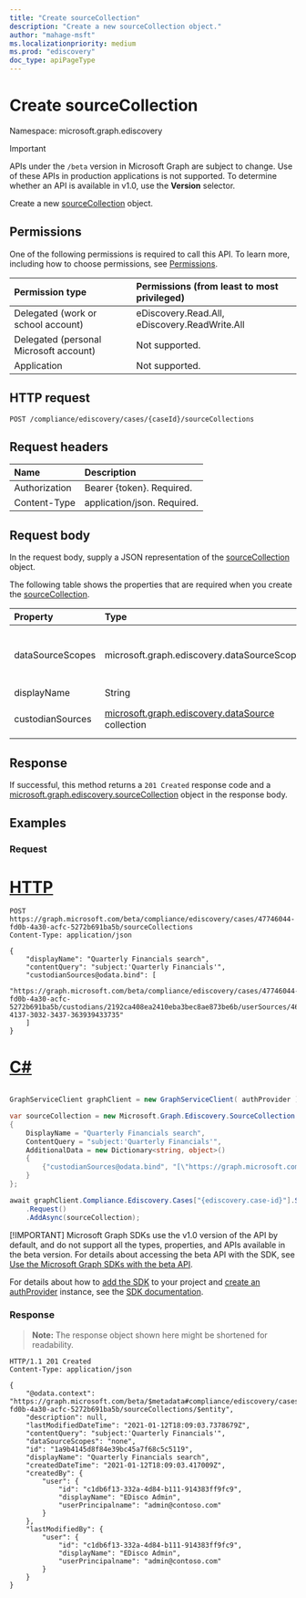 ```yaml
---
title: "Create sourceCollection"
description: "Create a new sourceCollection object."
author: "mahage-msft"
ms.localizationpriority: medium
ms.prod: "ediscovery"
doc_type: apiPageType
---
```


# Create sourceCollection

Namespace: microsoft.graph.ediscovery

> [!IMPORTANT]
> APIs under the `/beta` version in Microsoft Graph are subject to change. Use of these APIs in production applications is not supported. To determine whether an API is available in v1.0, use the **Version** selector.

Create a new [sourceCollection](../resources/ediscovery-sourcecollection.md) object.

## Permissions

One of the following permissions is required to call this API. To learn more, including how to choose permissions, see [Permissions](/graph/permissions-reference).

|Permission type|Permissions (from least to most privileged)|
|:---|:---|
|Delegated (work or school account)|eDiscovery.Read.All, eDiscovery.ReadWrite.All|
|Delegated (personal Microsoft account)|Not supported.|
|Application|Not supported.|

## HTTP request

<!-- {
  "blockType": "ignored"
}
-->

``` http
POST /compliance/ediscovery/cases/{caseId}/sourceCollections
```

## Request headers

|Name|Description|
|:---|:---|
|Authorization|Bearer {token}. Required.|
|Content-Type|application/json. Required.|

## Request body

In the request body, supply a JSON representation of the [sourceCollection](../resources/ediscovery-sourcecollection.md) object.

The following table shows the properties that are required when you create the [sourceCollection](../resources/ediscovery-sourcecollection.md).

|Property|Type|Description|
|:---|:---|:---|
|dataSourceScopes|microsoft.graph.ediscovery.dataSourceScopes|When specified, the collection will span across a service for an entire workload. Possible values are: `none`,`allTenantMailboxes`,`allTenantSites`,`allCaseCustodians`,`allCaseNoncustodialDataSources`. **Note:** Either one custodian or specifying dataSourceScope is required when creating a source collection.|
|displayName|String|The display name of the **sourceCollection**|
|custodianSources|[microsoft.graph.ediscovery.dataSource](../resources/ediscovery-datasource.md) collection|The custodian sources to include in this search. You can get the URL from from custodian [siteSources](../api/ediscovery-custodian-list-sitesources.md), [unifiedGroupSources](../api/ediscovery-custodian-list-unifiedgroupsources.md), or [userSources](../api/ediscovery-custodian-list-usersources.md) plus the ID of the source. **Note:** Either one custodian or specifying tenant source is required when creating a source collection. |

## Response

If successful, this method returns a `201 Created` response code and a [microsoft.graph.ediscovery.sourceCollection](../resources/ediscovery-sourcecollection.md) object in the response body.

## Examples

### Request


# [HTTP](#tab/http)
<!-- {
  "blockType": "request",
  "name": "create_sourcecollection_from_"
}
-->

``` http
POST https://graph.microsoft.com/beta/compliance/ediscovery/cases/47746044-fd0b-4a30-acfc-5272b691ba5b/sourceCollections
Content-Type: application/json

{
    "displayName": "Quarterly Financials search",
    "contentQuery": "subject:'Quarterly Financials'",
    "custodianSources@odata.bind": [
        "https://graph.microsoft.com/beta/compliance/ediscovery/cases/47746044-fd0b-4a30-acfc-5272b691ba5b/custodians/2192ca408ea2410eba3bec8ae873be6b/userSources/46384443-4137-3032-3437-363939433735"
    ]
}
```

# [C#](#tab/csharp)

```csharp

GraphServiceClient graphClient = new GraphServiceClient( authProvider );

var sourceCollection = new Microsoft.Graph.Ediscovery.SourceCollection
{
	DisplayName = "Quarterly Financials search",
	ContentQuery = "subject:'Quarterly Financials'",
	AdditionalData = new Dictionary<string, object>()
	{
		{"custodianSources@odata.bind", "[\"https://graph.microsoft.com/beta/compliance/ediscovery/cases/47746044-fd0b-4a30-acfc-5272b691ba5b/custodians/2192ca408ea2410eba3bec8ae873be6b/userSources/46384443-4137-3032-3437-363939433735\"]"}
	}
};

await graphClient.Compliance.Ediscovery.Cases["{ediscovery.case-id}"].SourceCollections
	.Request()
	.AddAsync(sourceCollection);

```


 [!IMPORTANT]
 Microsoft Graph SDKs use the v1.0 version of the API by default, and do not support all the types, properties, and APIs available in the beta version. For details about accessing the beta API with the SDK, see [Use the Microsoft Graph SDKs with the beta API](/graph/sdks/use-beta).

 For details about how to [add the SDK](/graph/sdks/sdk-installation) to your project and [create an authProvider](/graph/sdks/choose-authentication-providers) instance, see the [SDK documentation](/graph/sdks/sdks-overview).

### Response

> **Note:** The response object shown here might be shortened for readability.
<!-- {
  "blockType": "response",
  "truncated": true,
  "@odata.type": "microsoft.graph.ediscovery.sourceCollection"
}
-->

``` http
HTTP/1.1 201 Created
Content-Type: application/json

{
    "@odata.context": "https://graph.microsoft.com/beta/$metadata#compliance/ediscovery/cases/47746044-fd0b-4a30-acfc-5272b691ba5b/sourceCollections/$entity",
    "description": null,
    "lastModifiedDateTime": "2021-01-12T18:09:03.7378679Z",
    "contentQuery": "subject:'Quarterly Financials'",
    "dataSourceScopes": "none",
    "id": "1a9b4145d8f84e39bc45a7f68c5c5119",
    "displayName": "Quarterly Financials search",
    "createdDateTime": "2021-01-12T18:09:03.417009Z",
    "createdBy": {
        "user": {
            "id": "c1db6f13-332a-4d84-b111-914383ff9fc9",
            "displayName": "EDisco Admin",
            "userPrincipalname": "admin@contoso.com"
        }
    },
    "lastModifiedBy": {
        "user": {
            "id": "c1db6f13-332a-4d84-b111-914383ff9fc9",
            "displayName": "EDisco Admin",
            "userPrincipalname": "admin@contoso.com"
        }
    }
}
```
